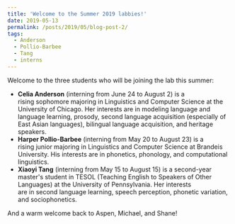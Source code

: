 ```yaml
---
title: 'Welcome to the Summer 2019 labbies!'
date: 2019-05-13
permalink: /posts/2019/05/blog-post-2/
tags:
  - Anderson
  - Pollio-Barbee
  - Tang
  - interns
---
```


Welcome to the three students who will be joining the lab this summer:
<ul>
 	<li><b>Celia Anderson</b><span> (interning from June 24 to August 2) is a rising sophomore majoring in Linguistics and Computer Science at the University of Chicago. Her interests are in </span>modeling language and language learning, prosody, second language acquisition (especially of East Asian languages), bilingual language acquisition, and heritage speakers<span>.</span></li>
 	<li><b>Harper Pollio-Barbee</b><span> (interning from May 20 to August 23) is a rising junior majoring in Linguistics and Computer Science at Brandeis University. His interests are in</span><span> phonetics, phonology, and computational linguistics.</span></li>
 	<li><b>Xiaoyi Tang</b> (interning from May 15 to August 15) is a second-year master's student in TESOL (<span>Teaching English to Speakers of Other Languages) at the University of Pennsylvania</span>. Her interests are in<span> second language learning, speech perception, phonetic variation, and sociophonetics</span>.</li>
</ul>
<span>And a warm welcome back to Aspen, Michael, and Shane!</span>
